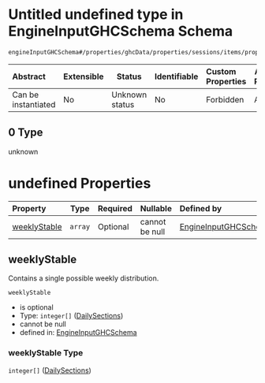 # Untitled undefined type in EngineInputGHCSchema Schema

```txt
engineInputGHCSchema#/properties/ghcData/properties/sessions/items/properties/distribution/oneOf/0/properties/stablePeriods/oneOf/0
```




| Abstract            | Extensible | Status         | Identifiable | Custom Properties | Additional Properties | Access Restrictions | Defined In                                                         |
| :------------------ | ---------- | -------------- | ------------ | :---------------- | --------------------- | ------------------- | ------------------------------------------------------------------ |
| Can be instantiated | No         | Unknown status | No           | Forbidden         | Allowed               | none                | [ghc.schema.json\*](../out/ghc.schema.json "open original schema") |

## 0 Type

unknown

# undefined Properties

| Property                      | Type    | Required | Nullable       | Defined by                                                                                                                                                                                                                                                                                                                           |
| :---------------------------- | ------- | -------- | -------------- | :----------------------------------------------------------------------------------------------------------------------------------------------------------------------------------------------------------------------------------------------------------------------------------------------------------------------------------- |
| [weeklyStable](#weeklystable) | `array` | Optional | cannot be null | [EngineInputGHCSchema](ghc-properties-ghcdata-properties-sessions-session-properties-distribution-oneof-0-properties-stableperiods-oneof-0-properties-weeklystable.md "engineInputGHCSchema#/properties/ghcData/properties/sessions/items/properties/distribution/oneOf/0/properties/stablePeriods/oneOf/0/properties/weeklyStable") |

## weeklyStable

Contains a single possible weekly distribution.


`weeklyStable`

-   is optional
-   Type: `integer[]` ([DailySections](ghc-properties-ghcdata-properties-sessions-session-properties-distribution-oneof-0-properties-stableperiods-oneof-0-properties-weeklystable-dailysections.md))
-   cannot be null
-   defined in: [EngineInputGHCSchema](ghc-properties-ghcdata-properties-sessions-session-properties-distribution-oneof-0-properties-stableperiods-oneof-0-properties-weeklystable.md "engineInputGHCSchema#/properties/ghcData/properties/sessions/items/properties/distribution/oneOf/0/properties/stablePeriods/oneOf/0/properties/weeklyStable")

### weeklyStable Type

`integer[]` ([DailySections](ghc-properties-ghcdata-properties-sessions-session-properties-distribution-oneof-0-properties-stableperiods-oneof-0-properties-weeklystable-dailysections.md))
